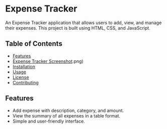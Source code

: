 # Expense Tracker

An Expense Tracker application that allows users to add, view, and manage their expenses. This project is built using HTML, CSS, and JavaScript.

## Table of Contents

- [Features](#features)
- [Expense Tracker Screenshot](https://github.com/atharvakasodekar04/Mini-Project---Expense-Tracker-/blob/master/expenseTracker).png)
- [Installation](#installation)
- [Usage](#usage)
- [License](#license)
- [Contributing](#contributing)

## Features

- Add expense with description, category, and amount.
- View the summary of all expenses in a table format.
- Simple and user-friendly interface.




